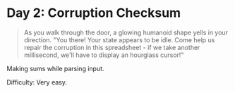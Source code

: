 # Day 2: Corruption Checksum

> As you walk through the door, a glowing humanoid shape yells in your direction. 
> "You there! Your state appears to be idle. Come help us repair the corruption in this spreadsheet - 
> if we take another millisecond, we'll have to display an hourglass cursor!"



Making sums while parsing input.

Difficulty: Very easy.